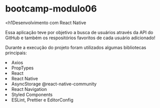 # bootcamp-modulo06
<h1Desenvolvimento com React Native</h1>

<p>Essa aplicação teve por objetivo a busca de usuários através da API do GitHub e também os respositórios favoritos de cada usuário adicionado!</p>

<p>Durante a execução do projeto foram utilizados algumas bibliotecas principais:</p>

<li>Axios</li>
<li>PropTypes</li>
<li>React</li>
<li>React Native</li>
<li>AsyncStorage @react-native-community</li>
<li>React Navigation</li>
<li>Styled Components</li>
<li>ESLint, Prettier e EditorConfig</li>
